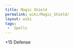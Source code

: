 ```yaml
---
title: Magic Shield
permalink: wiki/Magic_Shield/
layout: wiki
tags:
 -  Spells
---
```


+15 Defense
